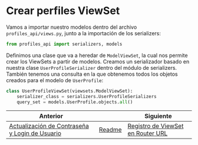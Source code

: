 # Crear perfiles ViewSet

Vamos a importar nuestro modelos dentro del archivo `profiles_api/views.py`, junto a la importación de los serializers:

```py
from profiles_api import serializers, models
```

Definimos una clase que va a heredar de `ModelViewSet`, la cual nos permite crear los ViewSets a partir de modelos. Creamos un serializador basado en nuestra clase `UserProfileSerializer` dentro del módulo de serializers. También tenemos una consulta en la que obtenemos todos los objetos creados para el modelo de `UserProfile`:

```py
class UserProfileViewSet(viewsets.ModelViewSet):
    serializer_class = serializers.UserProfileSerializers
    query_set = models.UserProfile.objects.all()
```

| Anterior |                        | Siguiente                                   |
| -------- | ---------------------- | ------------------------------------------- |
| [Actualización de Contraseña y Login de Usuario](20_Actualización_Password_Login_Usuario.md) | [Readme](../README.md) | [Registro de ViewSet en Router URL](21_Registro_ViewSet_Router_URL.md) |
